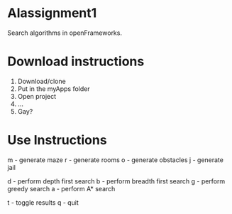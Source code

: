 # AIassignment1
Search algorithms in openFrameworks.

# Download instructions
1. Download/clone
2. Put in the myApps folder
3. Open project
4. ...
5. Gay?

# Use Instructions

m - generate maze
r - generate rooms
o - generate obstacles
j - generate jail

d - perform depth first search
b - perform breadth first search
g - perform greedy search
a - perform A* search

t - toggle results
q - quit
